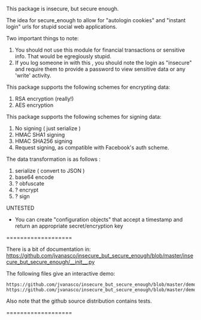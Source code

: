 This package is insecure, but secure enough.

The idea for secure_enough to allow for "autologin cookies" and "instant login" urls for stupid social web applications.

Two important things to note:

1. You should not use this module for financial transactions or sensitive info.  That would be egregiously stupid.
2. If you log someone in with this , you should note the login as "insecure" and require them to provide a password to view sensitive data or any 'write' activity.


This package supports the following schemes for encrypting data:

1. RSA encryption (really!)
2. AES encryption

This package supports the following schemes for signing data:

1. No signing ( just serialize )
2. HMAC SHA1 signing
3. HMAC SHA256 signing
4. Request signing, as compatible with Facebook's auth scheme.

The data transformation is as follows :

1. serialize ( convert to JSON )
2. base64 encode
3. ? obfuscate
4. ? encrypt
5. ? sign

UNTESTED

* You can create "configuration objects" that accept a timestamp and return an appropriate secret/encryption key


===================

There is a bit of documentation in:
	https://github.com/jvanasco/insecure_but_secure_enough/blob/master/insecure_but_secure_enough/__init__.py

The following files give an interactive demo:

	https://github.com/jvanasco/insecure_but_secure_enough/blob/master/demo.py
	https://github.com/jvanasco/insecure_but_secure_enough/blob/master/demo_performance.py

Also note that the github source distribution contains tests.

===================
